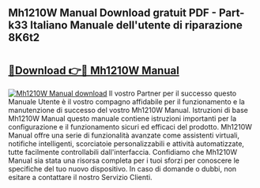 ## Mh1210W Manual Download gratuit PDF - Part-k33 Italiano Manuale dell'utente di riparazione 8K6t2

# <h2><a href="http://dfbjxwn.blite.top/?on=Mh1210W+Manual">🔗Download 👉🔴 Mh1210W Manual</a></h2>

[![Mh1210W Manual download](https://i.imgur.com/lujVjoI.png)](http://dfbjxwn.blite.top/?on=Mh1210W+Manual)
Il vostro Partner per il successo questo Manuale Utente è il vostro compagno affidabile per il funzionamento e la manutenzione di successo del vostro Mh1210W Manual. Istruzioni di base Mh1210W Manual questo manuale contiene istruzioni importanti per la configurazione e il funzionamento sicuri ed efficaci del prodotto. Mh1210W Manual offre una serie di funzionalità avanzate come assistenti virtuali, notifiche intelligenti, scorciatoie personalizzabili e attività automatizzate, tutte facilmente controllabili dall'interfaccia. Confidiamo che Mh1210W Manual sia stata una risorsa completa per i tuoi sforzi per conoscere le specifiche del tuo nuovo dispositivo. In caso di domande o dubbi, non esitare a contattare il nostro Servizio Clienti.
